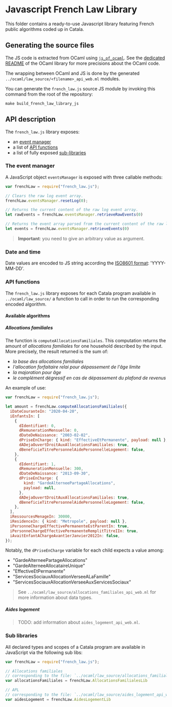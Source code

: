 # Javascript French Law Library

This folder contains a ready-to-use Javascript library featuring French public
algorithms coded up in Catala.

## Generating the source files

The JS code is extracted from OCaml using
[`js_of_ocaml`](https://ocsigen.org/js_of_ocaml/). See the
[dedicated README](../ocaml/README.md) of the OCaml library for more precisions
about the OCaml code.

The wrapping between OCaml and JS is done by the generated
`../ocaml/law_source/<filename>_api_web.ml` modules.

You can generate the `french_law.js` source JS module by invoking this command
from the root of the repository:

```
make build_french_law_library_js
```

## API description

The `french_law.js` library exposes:

- an [event manager](#the-event-manager)
- a list of [API functions](#api-functions)
- a list of fully exposed [sub-libraries](#sub-libraries)

### The event manager

A JavaScript object `eventsManager` is exposed with three callable methods:

```javascript
var frenchLaw = require("french_law.js");

// Clears the raw log event array.
frenchLaw.eventsManager.resetLog(0);

// Returns the current content of the raw log event array.
let rawEvents = frenchLaw.eventsManager.retrieveRawEvents(0)

// Returns the event array parsed from the current content of the raw log event array.
let events = frenchLaw.eventsManager.retrieveEvents(0)
```

> **Important**: you need to give an arbitrary value as argument.

### Date and time

Date values are encoded to JS string according the [ISO8601
format](https://www.iso.org/iso-8601-date-and-time-format.html): 'YYYY-MM-DD'.

### API functions

The `french_law.js` library exposes for each Catala program available in
`../ocaml/law_source/` a function to call in order to run the corresponding
encoded algorithm.

#### Available algorithms

##### Allocations familiales

The function is `computeAllocationsFamiliales`. This computation
returns the amount of _allocations familiales_ for one household described
by the input. More precisely, the result returned is the sum of:

- _la base des allocations familiales_
- _l'allocation forfaitaire relai pour dépassement de l'âge limite_
- _la majoration pour âge_
- _le complément dégressif en cas de dépassement du plafond de revenus_

An example of use:

```javascript
var frenchLaw = require("french_law.js");

let amount = frenchLaw.computeAllocationsFamiliales({
  iDateCouranteIn: "2020-04-20",
  iEnfantsIn: [
    {
      dIdentifiant: 0,
      dRemunerationMensuelle: 0,
      dDateDeNaissance: "2003-02-02",
      dPriseEnCharge: { kind: "EffectiveEtPermanente", payload: null },
      dADejaOuvertDroitAuxAllocationsFamiliales: true,
      dBeneficieTitrePersonnelAidePersonnelleLogement: false,
    },
    {
      dIdentifiant: 1,
      dRemunerationMensuelle: 300,
      dDateDeNaissance: "2013-09-30",
      dPriseEnCharge: {
        kind: "GardeAlterneePartageAllocations",
        payload: null,
      },
      dADejaOuvertDroitAuxAllocationsFamiliales: true,
      dBeneficieTitrePersonnelAidePersonnelleLogement: false,
    },
  ],
  iRessourcesMenageIn: 30000,
  iResidenceIn: { kind: "Metropole", payload: null },
  iPersonneChargeEffectivePermanenteEstParentIn: true,
  iPersonneChargeEffectivePermanenteRemplitTitreIIn: true,
  iAvaitEnfantAChargeAvant1erJanvier2012In: false,
});
```

Notably, the `dPriseEnCharge` variable for each child expects a value among:
- "GardeAlterneePartageAllocations"
- "GardeAlterneeAllocataireUnique"
- "EffectiveEtPermanente"
- "ServicesSociauxAllocationVerseeALaFamille"
- "ServicesSociauxAllocationVerseeAuxServicesSociaux"

> See `../ocaml/law_source/allocations_familiales_api_web.ml` for more
> information about data types.

##### Aides logement

> TODO: add information about `aides_logement_api_web.ml`.

### Sub libraries

All declared types and scopes of a Catala program are available in JavaScript
via the following sub libs:

```javascript
var frenchLaw = require("french_law.js");

// Allocations familiales
// corresponding to the file: `../ocaml/law_source/allocations_familiales_api_web.ml
var allocationsFamiliales = frenchLaw.AllocationsFamilialesLib

// APL
// corresponding to the file: `../ocaml/law_source/aides_logement_api_web.ml
var aidesLogement = frenchLaw.AidesLogementLib
```
